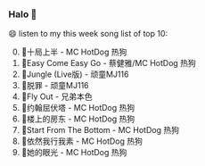 

### Halo 👋

😄 listen to my this week song list of top 10:

0. 🌈十局上半 - MC HotDog 热狗
1. 🌈Easy Come Easy Go - 蔡健雅/MC HotDog 热狗
2. 🌈Jungle (Live版) - 顽童MJ116
3. 🌈脱罪 - 顽童MJ116
4. 🌈Fly Out - 兄弟本色
5. 🌈约翰屈伏塔 - MC HotDog 热狗
6. 🌈楼上的房东 - MC HotDog 热狗
7. 🌈Start From The Bottom - MC HotDog 热狗
8. 🌈依然我行我素 - MC HotDog 热狗
9. 🌈她的眼光 - MC HotDog 热狗

